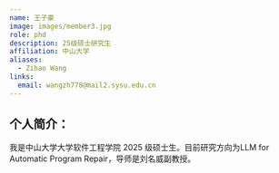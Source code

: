 ```yaml
---
name: 王子豪
image: images/member3.jpg
role: phd
description: 25级硕士研究生
affiliation: 中山大学
aliases:
  - Zihao Wang
links:
  email: wangzh778@mail2.sysu.edu.cn
---
```


## 个人简介：
我是中山大学大学软件工程学院 2025 级硕士生。目前研究方向为LLM for Automatic Program Repair，导师是刘名威副教授。
